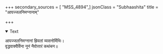 +++
secondary_sources = [ "MSS_4894",]
jsonClass = "Subhaashita"
title = "आपज्जलनिमग्नानाम्"

+++

<details open><summary>Text</summary>

आपज्जलनिमग्नानां ह्रियतां व्यसनोर्मिभिः।  
वृद्धवाक्यैर्विना नूनं नैवोत्तारं कथंचन॥
</details>
